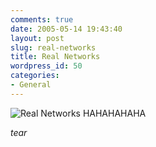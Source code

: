 ```yaml
---
comments: true
date: 2005-05-14 19:43:40
layout: post
slug: real-networks
title: Real Networks
wordpress_id: 50
categories:
- General
---
```


![Real Networks](http://www.isystech.net/images/real_networks.jpg)
HAHAHAHAHA

*tear*
